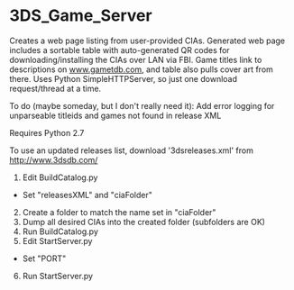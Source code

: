 # 3DS_Game_Server

Creates a web page listing from user-provided CIAs.
Generated web page includes a sortable table with auto-generated QR codes for downloading/installing the CIAs over LAN via FBI.
Game titles link to descriptions on www.gametdb.com, and table also pulls cover art from there.
Uses Python SimpleHTTPServer, so just one download request/thread at a time.

To do (maybe someday, but I don't really need it): Add error logging for unparseable titleids and games not found in release XML

Requires Python 2.7

To use an updated releases list, download '3dsreleases.xml' from http://www.3dsdb.com/

1. Edit  BuildCatalog.py
- Set "releasesXML" and "ciaFolder"
2. Create a folder to match the name set in "ciaFolder"
3. Dump all desired CIAs into the created folder (subfolders are OK)
4. Run BuildCatalog.py
5. Edit StartServer.py
- Set "PORT"
6. Run StartServer.py